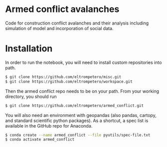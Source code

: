 # Armed conflict avalanches

Code for construction conflict avalanches and their analysis including simulation of model
and incorporation of social data.


# Installation
In order to run the notebook, you will need to install custom repositories into path.
```bash
$ git clone https://github.com/eltrompetero/misc.git
$ git clone https://github.com/eltrompetero/workspace.git
```
Then the armed conflict repo needs to be on your path. From your working directory,
you should run
```bash
$ git clone https://github.com/eltrompetero/armed_conflict.git
```

You will also need an environment with geopandas (also pandas, cartopy, and standard
scientific python packages). As a shortcut, a spec list is available in the GitHub repo
for Anaconda.
```bash
$ conda create --name armed_conflict --file pyutils/spec-file.txt
$ conda activate armed_conflict
```
